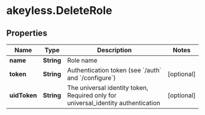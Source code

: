 # akeyless.DeleteRole

## Properties

Name | Type | Description | Notes
------------ | ------------- | ------------- | -------------
**name** | **String** | Role name | 
**token** | **String** | Authentication token (see &#x60;/auth&#x60; and &#x60;/configure&#x60;) | [optional] 
**uidToken** | **String** | The universal identity token, Required only for universal_identity authentication | [optional] 


